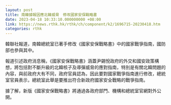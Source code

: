 ```yaml
---
layout: post
title: 南韓據報因應北韓威脅　修改國家安保戰略書
date: 2023-04-18 10:33:10.000000000 +08:00
link: https://news.rthk.hk/rthk/ch/component/k2/1696715-20230418.htm
categories: rthk
---
```


韓聯社報道，南韓總統室已著手修改《國家安保戰略書》中的國家戰爭指南，國防部也參與其中。

報道引述政府消息稱，《國家安保戰略書》涵蓋尹錫悅政府的外交和國安政策構想，將包括對不斷升級的北韓核子及導彈威脅的應對指南，特別是有關北韓問題的內容，與前政府大有不同，政府官員認為，因此要對國家戰爭指南進行修改，總統室官員表示，總統室此舉是要推出符合新政府國家安全戰略的戰爭指南。

據了解，新版《國家安保戰略書》將通過各政府部門、機構和總統室官網對外公開。

